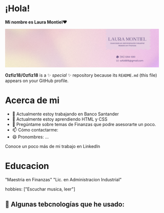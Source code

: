 
# **¡Hola!**

**Mi nombre es Laura Montiel**❤️

![header](/LauraMontiel.png)

**Ozfiz18/Ozfiz18** is a ✨ _special_ ✨ repository because its `README.md` (this file) appears on your GitHub profile.

# **Acerca de mi**

- 🔭 Actualmente estoy trabajando en Banco Santander
- 🌱 Actualmente estoy aprendiendo HTML y CSS
- 💬 Pregúntame sobre temas de Finanzas que podre asesorarte un poco.
- 📫 Cómo contactarme: 
- 😄 Pronombres: ...

Conoce un poco más de mi trabajo en LinkedIn

# **Educacion**

  "Maestria en Finanzas"
  "Lic. en Administracion Industrial"

  hobbies: ["Escuchar musica, leer"]

 ## 🎯 **Algunas tebcnologías que he usado:**

